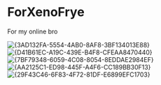 
# ForXenoFrye
For my online bro

![{3AD132FA-5554-4AB0-8AF8-3BF134013E88}](https://github.com/user-attachments/assets/a7cb4647-7200-4796-b33d-39f94dc8bafb)
![{D41B61EC-A19C-439E-B4F8-CFEAA8470440}](https://github.com/user-attachments/assets/def599b8-9917-4674-a3cc-f4e3892d7812)![{7BF79348-6059-4C08-8054-8EDDAE2984EF}](https://github.com/user-attachments/assets/bb14f9aa-e792-46d2-8bff-a3291713b9bf)![{AA2125C1-ED98-445F-A4F6-CC189BB30F13}](https://github.com/user-attachments/assets/e83adbf1-be89-485b-ab5e-e0071c70bdbd)![{29F43C46-6F83-4F72-81DF-E6899EFC1703}](https://github.com/user-attachments/assets/8bada0bf-cb67-4eb0-9b7f-f29aebd11cbf)
